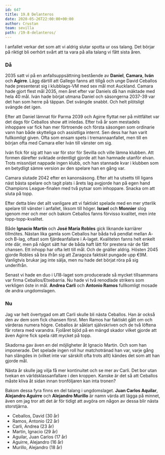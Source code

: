 ```yaml
---
id: 647
title: 19.8 Delanteros
date: 2020-05-26T22:00:00+00:00
author: Crustan
team: sevilla
path: /19-8-delanteros/
---
```


I anfallet verkar det som att vi aldrig slutar spotta ur oss talang. Det börjar på riktigt bli oerhört svårt att ta vara på alla talang vi fått sista åren.

### Då

2035 satt vi på en anfallsuppsättning bestående av **Daniel**, **Camara**, **Iván** och **Agirre**. Lägg därtill att Gallego fanns att tillgå och unge David Ceballos hade presenterat sig i klubblags-VM med sex mål mot Auckland. Camara hade gjort flest mål 2035, men året efter var Daniels då han mäktade med hela 40 mål. Iván hade börjat utmana Daniel och säsongerna 2037-39 var det han som herre på täppan. Det svängde snabbt. Och helt plötsligt svängde det igen.

Efter att Daniel lämnat för Parma 2039 och Agirre flyttat ner på mittfältet var det dags för Ceballos show att inledas. Efter två år som mestadels inhoppare var fick han mer förtroende och första säsongen som ordinarie vann han både skytteliga och assistliga internt. Sen dess har han varit fullkomligt given. Ofta som ensam spets i tremannaanfallet, men till en början ofta med Camara eller Iván till vänster om sig.

Iván fick för sig att han var för stor för Sevilla och ville lämna klubben. Att formen därefter sviktade ordentligt gjorde att han hamnade utanför elvan. Trots missnöjet nappade ingen klubb, och han stannade kvar i klubben som en betydligt sämre version av den spelare han en gång var.

Camara slutade 2042 efter en kanonsäsong. Efter att ha utsetts till ligans näst bästa spelare och tagit plats i årets lag avgjorde han på egen hand Champions League-finalen med två pytsar som inhoppare. Snacka om att sluta på topp.

Efter detta blev det allt vanligare att vi faktiskt spelade med en mer ytterlik spelare till vänster i anfallet, liksom till höger. **Israel** och **Monnier** slog igenom mer och mer och bakom Ceballos fanns förvisso kvalitet, men inte topp-topp-kvalitet.

Både **Ignacio Martín** och **José María Robles** gick liknande karriärer tillmötes. Nästan lika gamla som Ceballos har båda två pendlat mellan A- och B-lag, oftast som fjärdeanfallare i A-laget. Kvaliteten fanns helt enkelt inte där, men på något sätt har de båda haft lätt för prestera när de fått chansen. Ett inhopp har ofta lett till mål. Och de gnäller aldrig. Hösten 2045 gjorde Robles så bra ifrån sig att Zaragoza faktiskt pungade upp €9M. Vanligtvis brukar jag inte sälja, men nu hade det börjat röra på sig underifrån.

Senast vi hade en duo i U18-laget som producerade så mycket tillsammans var firma Ceballos/Etxebarria. Nu hade vi två renodlade strikers som verkligen öste in mål. **Andrea Carli** och **Antonio Ramos** fullkomligt mosade de andra ungdomslagen.

### Nu

Jag var helt övertygad om att Carli skulle bli nästa Ceballos. Han är också den av dem som fick chansen först. Men Ramos har faktiskt gått om och värderas numera högre. Ceballos är såklart självskriven och de två löftena får rotera med varandra. Fjolåret bjöd på en mängd skador vilket gjorde att även Agirre fick spela rätt mycket på topp.

Skadorna gav även en del möjligheter åt Ignacio Martin. Och som han imponerade. Det spelade ingen roll hur matchotränad han var, varje gång han slängdes in (vilket inte var särskilt ofta trots allt) kändes det som att han gjorde mål.

Nästa år skulle jag vilja få mer kontinuitet och se mer av Carli. Det bor utan tvekan en världsklassanfallare i den kroppen. Kanske är det så att Ceballos måste kliva åt sidan innan tronföljaren kan inta tronen? 

Bakom dessa fyra finns en del talang i ungdomslaget. **Juan Carlos Aquilar**, **Alejandro Aguirre** och **Alejandro Murillo** är namn värda att lägga på minnet, även om jag tror att det är för tidigt att avgöra om någon av dessa blir nästa storstjärna.

* Ceballos, David (30 år)
* Ramos, Antonio (22 år)
* Carli, Andrea (23 år)
* Martín, Ignacio (29 år)
* Aguilar, Juan Carlos (17 år)
* Aguirre, Alejandro (16 år)
* Murillo, Alejandro (18 år)